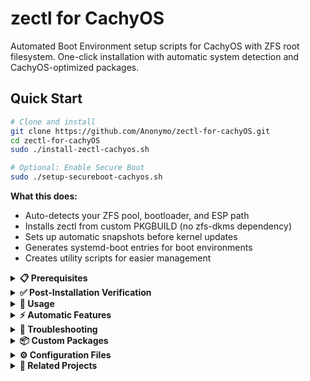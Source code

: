 # zectl for CachyOS

Automated Boot Environment setup scripts for CachyOS with ZFS root filesystem. One-click installation with automatic system detection and CachyOS-optimized packages.

## Quick Start

```bash
# Clone and install
git clone https://github.com/Anonymo/zectl-for-cachyOS.git
cd zectl-for-cachyOS
sudo ./install-zectl-cachyos.sh

# Optional: Enable Secure Boot
sudo ./setup-secureboot-cachyos.sh
```

**What this does:**
- Auto-detects your ZFS pool, bootloader, and ESP path
- Installs zectl from custom PKGBUILD (no zfs-dkms dependency)
- Sets up automatic snapshots before kernel updates
- Generates systemd-boot entries for boot environments
- Creates utility scripts for easier management

<details>
<summary><strong>📋 Prerequisites</strong></summary>

- CachyOS installed with **ZFS root filesystem**
- UEFI boot mode (required for Secure Boot features)
- Root access to run installation scripts
</details>

<details>
<summary><strong>✅ Post-Installation Verification</strong></summary>

### Test zectl Installation
```bash
zectl list  # Should show at least one boot environment
```

### Verify systemd-boot Integration
```bash
bootctl list  # Should show boot environment entries
# Reboot to see boot environments in systemd-boot menu (10s timeout)
```

### Test Boot Environment Creation
```bash
zectl create test-environment
zectl list  # Should show new environment
bootctl list  # Should show updated entries
```

### Verify Packages
```bash
pacman -Q zectl-cachyos zectl-pacman-hook-cachyos
```
</details>

<details>
<summary><strong>🚀 Usage</strong></summary>

### Basic Commands
```bash
# List environments
zectl list

# Create environment
zectl create my-backup

# Activate environment (requires reboot)
zectl activate my-backup

# Delete environment
zectl destroy old-backup
```

### Simplified Commands (zectl-manager)
```bash
zectl-manager snapshot     # Create timestamped snapshot
zectl-manager list         # Better formatted list
zectl-manager cleanup      # Remove old environments (keep last 5)
zectl-manager help         # Show all commands
```

### Secure Boot Commands
```bash
secureboot-manager status    # Check Secure Boot status
secureboot-manager verify    # Verify signatures
secureboot-manager enroll    # Enroll keys to firmware
```
</details>

<details>
<summary><strong>⚡ Automatic Features</strong></summary>

- **Pre-kernel snapshots**: Automatic boot environments before kernel updates
- **Secure Boot signing**: Automatic kernel signing after updates (if enabled)
- **Boot entry generation**: systemd-boot entries automatically created/updated
</details>

<details>
<summary><strong>🔧 Troubleshooting</strong></summary>

### Installation Issues
- **Build fails**: Check disk space in `/tmp`, internet connection
- **Package conflicts**: Remove existing packages: `sudo pacman -R zectl-git zectl-pacman-hook`

### Boot Environment Issues
- **Not showing in systemd-boot**: Run `zectl generate-bootloader-entries` and `bootctl update`
- **zectl command fails**: Check ZFS pool status: `zpool status`
- **No environments found**: Verify config: `cat /etc/zectl/zectl.conf`

### Debug Mode
```bash
DEBUG=1 sudo ./install-zectl-cachyos.sh
```
</details>

<details>
<summary><strong>📦 Custom Packages</strong></summary>

### zectl-cachyos
- Based on upstream zectl-git
- **No zfs-dkms dependency** (CachyOS has ZFS built-in)
- Conflicts with `zectl` and `zectl-git`

### zectl-pacman-hook-cachyos  
- Depends on `zectl-cachyos`
- Automatic boot environments before kernel updates
</details>

<details>
<summary><strong>⚙️ Configuration Files</strong></summary>

| File | Purpose |
|------|---------|
| `/etc/zectl/zectl.conf` | Main zectl configuration |
| `/etc/pacman.d/hooks/95-zectl-kernel.hook` | Auto-snapshot before kernel updates |
| `/etc/pacman.d/hooks/99-secureboot-kernel-sign.hook` | Auto-sign kernels (Secure Boot) |
| `/usr/local/bin/zectl-manager` | Simplified interface |
| `/usr/local/bin/secureboot-manager` | Secure Boot management |
</details>

<details>
<summary><strong>🔗 Related Projects</strong></summary>

- [zectl](https://github.com/johnramsden/zectl) - Original ZFS Boot Environment manager
- [CachyOS](https://cachyos.org/) - Performance-optimized Arch Linux distribution
</details>